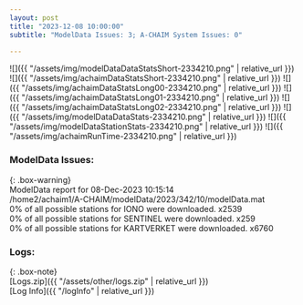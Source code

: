 ```yaml
---
layout: post
title: "2023-12-08 10:00:00"
subtitle: "ModelData Issues: 3; A-CHAIM System Issues: 0"

---
```


![]({{ "/assets/img/modelDataDataStatsShort-2334210.png" | relative_url }})
![]({{ "/assets/img/achaimDataStatsShort-2334210.png" | relative_url }})
![]({{ "/assets/img/achaimDataStatsLong00-2334210.png" | relative_url }})
![]({{ "/assets/img/achaimDataStatsLong01-2334210.png" | relative_url }})
![]({{ "/assets/img/achaimDataStatsLong02-2334210.png" | relative_url }})
![]({{ "/assets/img/modelDataDataStats-2334210.png" | relative_url }})
![]({{ "/assets/img/modelDataStationStats-2334210.png" | relative_url }})
![]({{ "/assets/img/achaimRunTime-2334210.png" | relative_url }})


### ModelData Issues:  
  
{: .box-warning}  
 ModelData report for 08-Dec-2023 10:15:14   
 /home2/achaim1/A-CHAIM/modelData/2023/342/10/modelData.mat   
 0% of all possible stations for IONO were downloaded. x2539   
 0% of all possible stations for SENTINEL were downloaded. x259   
 0% of all possible stations for KARTVERKET were downloaded. x6760   
  


### Logs:  
  
{: .box-note}  
[Logs.zip]({{ "/assets/other/logs.zip" | relative_url }})  
[Log Info]({{ "/logInfo" | relative_url }})  
